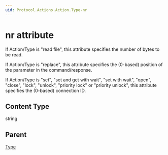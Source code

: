 ```yaml
---
uid: Protocol.Actions.Action.Type-nr
---
```


# nr attribute

If Action/Type is "read file", this attribute specifies the number of bytes to be read.

If Action/Type is "replace", this attribute specifies the (0-based) position of the parameter in the command/response.

If Action/Type is "set", "set and get with wait", "set with wait", "open", "close", "lock", "unlock", "priority lock" or "priority unlock", this attribute specifies the (0-based) connection ID.

## Content Type

string

## Parent

[Type](xref:Protocol.Actions.Action.Type)
